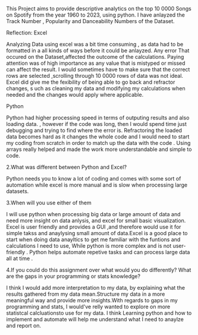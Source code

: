 This Project aims to provide descriptive analytics on the top 10 0000 Songs on Spotify from the year 1960 to 2023, using python. I have anlayzed the Track Number , Popularity and Danceability Numbers of the Dataset.

Reflection:
Excel

Analyzing Data using excel was a bit time consuming , as data had to be formatted in a all kinds of ways  before it could be anlayzed. Any error That occured on the Dataset,affected the outcome of the calculations. 
Paying attention was of high importance as any value that is mistyped or missed can affect the result. 
I would sometimes have to make sure that the correct rows are selected ,scrolling through 10 0000 rows of data was not ideal. Excel did give me the fexibility of being able to go back and refractor changes, s
uch as cleaning my data and modifying my  calculations when needed and the changes would apply where applicable.

Python 

Python had higher processing speed in terms of outputing results and also loading data. , however if the code was long, then I  would spend time just debugging and trying to find where the error is. 
Refractoring the loaded data becomes hard  as it changes the whole code and I would need to start my coding from scratch in order to match up the data with the code . Using arrays really helped and made the work more 
understandable and simple to code.


2.What was different between Python and Excel?

Python needs you to know a lot of coding and comes with some sort of automation while excel is more manual and is slow when processing large datasets.

3.When will you use either of them

I will use python when processing big data or large amount of data and need more insight on data anlysis, and excel for small basic visualization.
Excel is user friendly and provides a GUI ,and therefore would use it for simple takss and anaylysing small amount of data.Excel is a good place to start when doing data anayltics to get me familiar with the funtions and calculations I need to use, While python is more complex and is not user-friendly . Python helps automate repetive tasks and can process  large data all at time .

4.If you could do this assignment over what would you do differently? What are the gaps in your programming or stats knowledge?

I think I would  add more interpretation to my data, by explaining what the results gathered from my data mean.Structure my data in a more meaningful way and provide more insights.With regards to gaps in my programming and stats, I would've relly wanted to explore on more statistcal calcluationsto use for my data. I think Learning python and how to implement and automate will help me understand what  I need to anaylze and report on.

